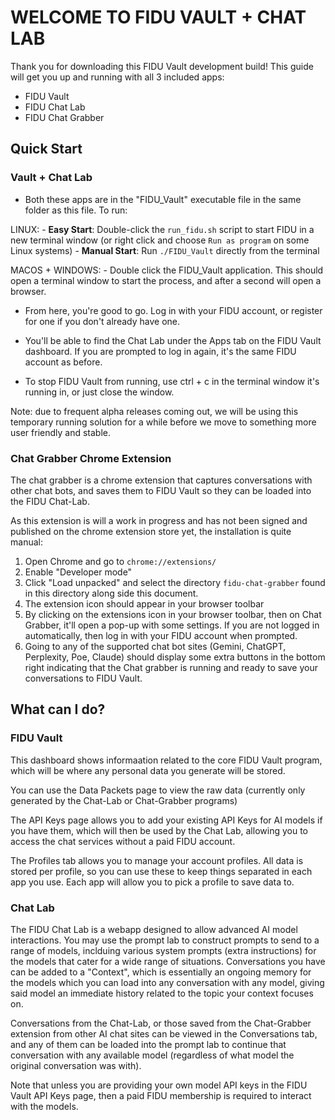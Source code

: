 # WELCOME TO FIDU VAULT + CHAT LAB

Thank you for downloading this FIDU Vault development build! This guide will get you up and running with all 3 included apps:
- FIDU Vault
- FIDU Chat Lab
- FIDU Chat Grabber


## Quick Start

### Vault + Chat Lab

- Both these apps are in the "FIDU_Vault" executable file in the same folder as this file. To run:

LINUX:
    - **Easy Start**: Double-click the `run_fidu.sh` script to start FIDU in a new terminal window (or right click and choose `Run as program` on some Linux systems)
    - **Manual Start**: Run `./FIDU_Vault` directly from the terminal

MACOS + WINDOWS:
    - Double click the FIDU_Vault application. This should open a terminal window to start  the process, and after a second will open a browser. 


- From here, you're good to go. Log in with your FIDU account, or register for one if you don't already have one. 

- You'll be able to find the Chat Lab under the Apps tab on the FIDU Vault dashboard. If you are prompted to log in again, it's the same FIDU account as before. 

- To stop FIDU Vault from running, use ctrl + c in the terminal window it's running in, or just close the window. 

Note: due to frequent alpha releases coming out, we will be using this temporary running solution for a while before we move to something more user friendly and stable. 

### Chat Grabber Chrome Extension

The chat grabber is a chrome extension that captures conversations with other chat bots, and saves them to FIDU Vault so they can be loaded into the FIDU Chat-Lab. 

As this extension is will a work in progress and has not been signed and published on the chrome extension store yet, the installation is quite manual:

1. Open Chrome and go to `chrome://extensions/`
2. Enable "Developer mode"
3. Click "Load unpacked" and select the directory `fidu-chat-grabber` found in this directory along side this document. 
4. The extension icon should appear in your browser toolbar
5. By clicking on the extensions icon in your browser toolbar, then on Chat Grabber, it'll open a pop-up with some settings. If you are not logged in automatically, then log in with your FIDU account when prompted. 
6. Going to any of the supported chat bot sites (Gemini, ChatGPT, Perplexity, Poe, Claude) should display some extra buttons in the bottom right indicating that the Chat grabber is running and ready to save your conversations to FIDU Vault. 


## What can I do? 

### FIDU Vault 

This dashboard shows informaation related to the core FIDU Vault program, which will be where any personal data you generate will be stored. 

You can use the Data Packets page to view the raw data (currently only generated by the Chat-Lab or Chat-Grabber programs)

The API Keys page allows you to add your existing API Keys for AI models if you have them, which will then be used by the Chat Lab, allowing you to access the chat services without a paid FIDU account. 

The Profiles tab allows you to manage your account profiles. All data is stored per profile, so you can use these to keep things separated in each app you use. Each app will allow you to pick a profile to save data to. 

### Chat Lab

The FIDU Chat Lab is a webapp designed to allow advanced AI model interactions. You may use the prompt lab to construct prompts to send to a range of models, inclduing various system prompts (extra instructions) for the models that
cater for a wide range of situations. Conversations you have can be added to a "Context", which is essentially an ongoing memory for the models which you can load into any conversation with any model, giving said model an immediate 
history related to the topic your context focuses on. 

Conversations from the Chat-Lab, or those saved from the Chat-Grabber extension from other AI chat sites can be viewed in the Conversations tab, and any of them can be loaded into the prompt lab to continue that conversation with 
any available model (regardless of what model the original conversation was with). 

Note that unless you are providing your own model API keys in the FIDU Vault API Keys page, then a paid FIDU membership is required to interact with the models. 
